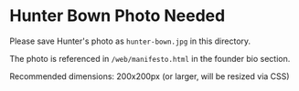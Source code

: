 # Hunter Bown Photo Needed

Please save Hunter's photo as `hunter-bown.jpg` in this directory.

The photo is referenced in `/web/manifesto.html` in the founder bio section.

Recommended dimensions: 200x200px (or larger, will be resized via CSS)